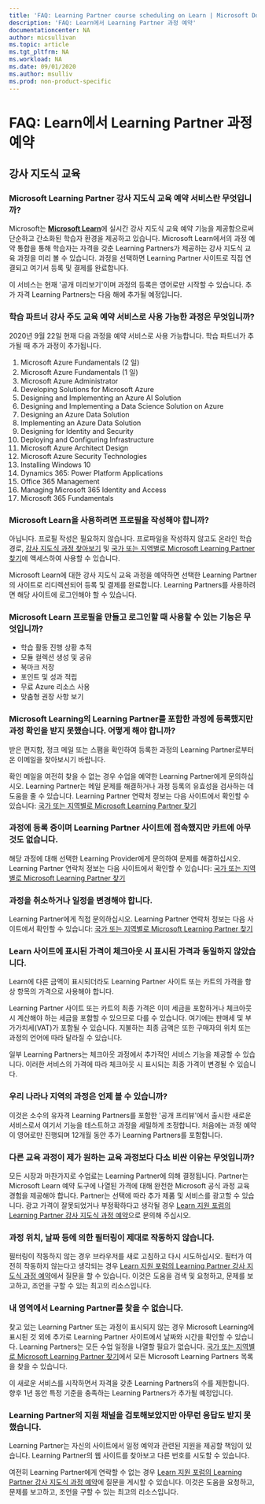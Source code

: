 ```yaml
---
title: 'FAQ: Learning Partner course scheduling on Learn | Microsoft Docs'
description: 'FAQ: Learn에서 Learning Partner 과정 예약'
documentationcenter: NA 
author: micsullivan
ms.topic: article
ms.tgt_pltfrm: NA
ms.workload: NA
ms.date: 09/01/2020
ms.author: msulliv
ms.prod: non-product-specific
---
```

# FAQ: Learn에서 Learning Partner 과정 예약

## 강사 지도식 교육

### Microsoft Learning Partner 강사 지도식 교육 예약 서비스란 무엇입니까?

Microsoft는 [**Microsoft Learn**](/learn)에 실시간 강사 지도식 교육 예약 기능을 제공함으로써 단순하고 간소화된 학습자 환경을 제공하고 있습니다. Microsoft Learn에서의 과정 예약 통합을 통해 학습자는 자격을 갖춘 Learning Partners가 제공하는 강사 지도식 교육 과정을 미리 볼 수 있습니다. 과정을 선택하면 Learning Partner 사이트로 직접 연결되고 여기서 등록 및 결제를 완료합니다.

이 서비스는 현재 '공개 미리보기'이며 과정의 등록은 영어로만 시작할 수 있습니다. 추가 자격 Learning Partners는 다음 해에 추가될 예정입니다. 

### 학습 파트너 강사 주도 교육 예약 서비스로 사용 가능한 과정은 무엇입니까?

2020년 9월 22일 현재 다음 과정을 예약 서비스로 사용 가능합니다. 학습 파트너가 추가될 때 추가 과정이 추가됩니다.

1. Microsoft Azure Fundamentals (2 일)
2. Microsoft Azure Fundamentals (1 일)
3. Microsoft Azure Administrator
4. Developing Solutions for Microsoft Azure
5. Designing and Implementing an Azure AI Solution
6. Designing and Implementing a Data Science Solution on Azure
7. Designing an Azure Data Solution
8. Implementing an Azure Data Solution
9. Designing for Identity and Security
10. Deploying and Configuring Infrastructure
11. Microsoft Azure Architect Design
12. Microsoft Azure Security Technologies
13. Installing Windows 10
14. Dynamics 365: Power Platform Applications
15. Office 365 Management
16. Managing Microsoft 365 Identity and Access
17. Microsoft 365 Fundamentals

### Microsoft Learn을 사용하려면 프로필을 작성해야 합니까?

아닙니다. 프로필 작성은 필요하지 않습니다. 프로파일을 작성하지 않고도 온라인 학습 경로, [강사 지도식 과정 찾아보기](/learn/certifications/courses/browse/) 및 [국가 또는 지역별로 Microsoft Learning Partner 찾기](/learn/certifications/partners#find-a-microsoft-learning-partner-by-country)에 액세스하여 사용할 수 있습니다.

Microsoft Learn에 대한 강사 지도식 교육 과정을 예약하면 선택한 Learning Partner의 사이트로 리디렉션되어 등록 및 결제를 완료합니다. Learning Partners를 사용하려면 해당 사이트에 로그인해야 할 수 있습니다.

### Microsoft Learn 프로필을 만들고 로그인할 때 사용할 수 있는 기능은 무엇입니까?

- 학습 활동 진행 상황 추적 
- 모듈 컬렉션 생성 및 공유 
- 북마크 저장 
- 포인트 및 성과 적립 
- 무료 Azure 리소스 사용 
- 맞춤형 권장 사항 보기 

### Microsoft Learning의 Learning Partner를 포함한 과정에 등록했지만 과정 확인을 받지 못했습니다. 어떻게 해야 합니까? 

받은 편지함, 정크 메일 또는 스팸을 확인하여 등록한 과정의 Learning Partner로부터 온 이메일을 찾아보시기 바랍니다.  

확인 메일을 여전히 찾을 수 없는 경우 수업을 예약한 Learning Partner에게 문의하십시오. Learning Partner는 메일 문제를 해결하거나 과정 등록의 유효성을 검사하는 데 도움을 줄 수 있습니다. Learning Partner 연락처 정보는 다음 사이트에서 확인할 수 있습니다: [국가 또는 지역별로 Microsoft Learning Partner 찾기](/learn/certifications/partners#find-a-microsoft-learning-partner-by-country)

### 과정에 등록 중이며 Learning Partner 사이트에 접속했지만 카트에 아무것도 없습니다.   

해당 과정에 대해 선택한 Learning Provider에게 문의하여 문제를 해결하십시오. Learning Partner 연락처 정보는 다음 사이트에서 확인할 수 있습니다: [국가 또는 지역별로 Microsoft Learning Partner 찾기](/learn/certifications/partners#find-a-microsoft-learning-partner-by-country)

### 과정을 취소하거나 일정을 변경해야 합니다.   

Learning Partner에게 직접 문의하십시오. Learning Partner 연락처 정보는 다음 사이트에서 확인할 수 있습니다: [국가 또는 지역별로 Microsoft Learning Partner 찾기](/learn/certifications/partners#find-a-microsoft-learning-partner-by-country)

### Learn 사이트에 표시된 가격이 체크아웃 시 표시된 가격과 동일하지 않았습니다. 

Learn에 다른 금액이 표시되더라도 Learning Partner 사이트 또는 카트의 가격을 항상 항목의 가격으로 사용해야 합니다.  

Learning Partner 사이트 또는 카트의 최종 가격은 이미 세금을 포함하거나 체크아웃 시 계산해야 하는 세금을 포함할 수 있으므로 다를 수 있습니다. 여기에는 판매세 및 부가가치세(VAT)가 포함될 수 있습니다. 지불하는 최종 금액은 또한 구매자의 위치 또는 과정의 언어에 따라 달라질 수 있습니다.  

일부 Learning Partners는 체크아웃 과정에서 추가적인 서비스 기능을 제공할 수 있습니다. 이러한 서비스의 가격에 따라 체크아웃 시 표시되는 최종 가격이 변경될 수 있습니다.   

### 우리 나라나 지역의 과정은 언제 볼 수 있습니까?  

이것은 소수의 유자격 Learning Partners를 포함한 '공개 프리뷰'에서 출시한 새로운 서비스로서 여기서 기능을 테스트하고 과정을 세밀하게 조정합니다. 처음에는 과정 예약이 영어로만 진행되며 12개월 동안 추가 Learning Partners를 포함합니다. 

### 다른 교육 과정이 제가 원하는 교육 과정보다 다소 비싼 이유는 무엇입니까? 

모든 시장과 마찬가지로 수업료는 Learning Partner에 의해 결정됩니다. Partner는 Microsoft Learn 예약 도구에 나열된 가격에 대해 완전한 Microsoft 공식 과정 교육 경험을 제공해야 합니다. Partner는 선택에 따라 추가 제품 및 서비스를 광고할 수 있습니다. 광고 가격이 잘못되었거나 부정확하다고 생각될 경우 [Learn 지원 포럼의 Learning Partner 강사 지도식 과정 예약](https://trainingsupport.microsoft.com/iltvilt/forum?sort=LastReplyDate&dir=Desc&tab=All&status=all&mod=&modAge=&advFil=&postedAfter=&postedBefore=&threadType=All&isFilterExpanded=false&page=1)으로 문의해 주십시오. 

### 과정 위치, 날짜 등에 의한 필터링이 제대로 작동하지 않습니다. 

필터링이 작동하지 않는 경우 브라우저를 새로 고침하고 다시 시도하십시오. 필터가 여전히 작동하지 않는다고 생각되는 경우 [Learn 지원 포럼의 Learning Partner 강사 지도식 과정 예약](https://trainingsupport.microsoft.com/iltvilt/forum?sort=LastReplyDate&dir=Desc&tab=All&status=all&mod=&modAge=&advFil=&postedAfter=&postedBefore=&threadType=All&isFilterExpanded=false&page=1)에서 질문을 할 수 있습니다. 이것은 도움을 검색 및 요청하고, 문제를 보고하고, 조언을 구할 수 있는 최고의 리소스입니다.    
 
### 내 영역에서 Learning Partner를 찾을 수 없습니다. 

찾고 있는 Learning Partner 또는 과정이 표시되지 않는 경우 Microsoft Learning에 표시된 것 외에 추가로 Learning Partner 사이트에서 날짜와 시간을 확인할 수 있습니다.  Learning Partners는 모든 수업 일정을 나열할 필요가 없습니다. [국가 또는 지역별로 Microsoft Learning Partner 찾기](/learn/certifications/partners#find-a-microsoft-learning-partner-by-country)에서 모든 Microsoft Learning Partners 목록을 찾을 수 있습니다. 

이 새로운 서비스를 시작하면서 자격을 갖춘 Learning Partners의 수를 제한합니다. 향후 1년 동안 특정 기준을 충족하는 Learning Partners가 추가될 예정입니다.   

### Learning Partner의 지원 채널을 검토해보았지만 아무런 응답도 받지 못했습니다.  

Learning Partner는 자신의 사이트에서 일정 예약과 관련된 지원을 제공할 책임이 있습니다. Learning Partner의 웹 사이트를 찾아보고 다른 번호를 시도할 수 있습니다.   

여전히 Learning Partner에게 연락할 수 없는 경우 [Learn 지원 포럼의 Learning Partner 강사 지도식 과정 예약](https://trainingsupport.microsoft.com/iltvilt/forum?sort=LastReplyDate&dir=Desc&tab=All&status=all&mod=&modAge=&advFil=&postedAfter=&postedBefore=&threadType=All&isFilterExpanded=false&page=1)에 질문을 게시할 수 있습니다. 이것은 도움을 요청하고, 문제를 보고하고, 조언을 구할 수 있는 최고의 리소스입니다. 


